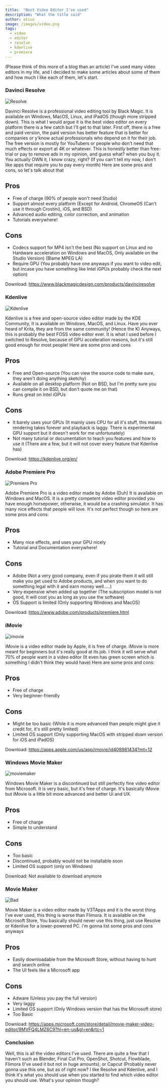 ```yaml
---
title:  "Best Video Editor I've used"
description: "What the title said"
author: atius
image: /images/video.png
tags:
  - video
  - editor
  - resolve
  - kdenlive
  - premiere
---
```


(Please think of this more of a blog than an article) I've used many video editors in my life, and I decided to make some articles about some of them and how much I like each of them, let's start. 

### Davinci Resolve

![Resolve](/images/Resolve.png)

Davinci Resolve is a professional video editing tool by Black Magic. It is available on Windows, MacOS, Linux, and iPadOS (though more stripped down). This is what I would argue it is the best video editor on every platform there is a few catch but I'll get to that later. First off, there is a free and paid version, the paid version has better feature that is better for companies or y'know actual professionals who depend on it for their job. The free version is mostly for YouTubers or people who don't need that much effects or export at 4K or whatever. This is honestly better than free-trial or pay to remove ads in my opinion, and guess what? when you buy it. You actually OWN it, I know crazy, right? (If you can't tell my now, I don't like apps that require you to pay every month) Here are some pros and cons, so let's talk about that

## Pros
- Free of charge (90% of people won't need Studio)
- Support almost every platform (Except for Android, ChromeOS (Can't use it through Crostini), iOS, and BSD)
- Advanced audio editing, color correction, and animation
- Tutorials everywhere!

## Cons
- Codecs support for MP4 isn't the best (No support on Linux and no Hardware acceleration on Windows and MacOS, Only available on the Studio Version) (Blame MPEG LA)
- Require GPU (You probably have one anyways if you want to video edit, but incase you have something like Intel iGPUs probably check the next option)

Download: https://www.blackmagicdesign.com/products/davinciresolve

### Kdenlive

![Kdenlive](/images/Kdenlive.png)

Kdenlive is a free and open-source video editor made by the KDE Community, It is available on Windows, MacOS, and Linux. Have you ever heard of Krita, they are from the same community! (Hence the K) Anyways, this is probably the best FOSS video editor ever. It is what I used before I switched to Resolve, because of GPU acceleration reasons, but it's still good enough for most people! Here are some pros and cons

## Pros
- Free and Open-source (You can view the source code to make sure, they aren't doing anything sketchy)
- Available on all desktop platform (Not on BSD, but I'm pretty sure you can compile it on BSD, but don't quote me on that)
- Runs great on Intel iGPUs

## Cons
- It barely uses your GPUs (It mainly uses CPU for all it's stuff, this means rendering takes forever and playback is laggy. There is experimental GPU support but it doesn't work for me unfortunately)
- Not many tutorial or documentation to teach you features and how to use it (There are a few, but it will not cover every feature that Kdenlive has)

Download: https://kdenlive.org/en/

### Adobe Premiere Pro 

![Premiere Pro](/images/premiere.png)

Adobe Premiere Pro is a video editor made by Adobe (Duh) It is available on Windows and MacOS. It is a pretty competent video editor provided you have enough horsepower, otherwise, it would be a crashing simulator. It has many nice effects that people will love. It's not perfect though so here are some pros and cons:

## Pros
- Many nice effects, and uses your GPU nicely
- Tutorial and Documentation everywhere!
## Cons
- Adobe (Not a very good company, even if you pirate them it will still make you get used to Adobe products, and when you want to do something legal with it and earn money well.....) 
- Very expensive when added up together (The subscription model is not good, It will cost you as long as you use the software)
- OS Support is limited (Only supporting Windows and MacOS)

Download: https://www.adobe.com/products/premiere.html

### iMovie

![imovie](/images/imovie.png)

iMovie is a video editor made by Apple, it is free of charge. iMovie is more meant for beginners but it's really good at its job. I think it will serve what 70% of people want in a video editor (It even has green screen which is something I didn't think they would have) Here are some pros and cons:

## Pros
- Free of charge
- Very beginner-friendly
## Cons
- Might be too basic (While it is more advanced than people might give it credit for, it's still pretty limited)
- Limited OS support (Only supporting MacOS with stripped down version for iOS and iPadOS)

Download: https://apps.apple.com/us/app/imovie/id408981434?mt=12

### Windows Movie Maker

![moviemaker](/images/moviemake.png)

Windows Movie Maker is a discontinued but still perfectly fine video editor from Microsoft. It is very basic, but it's free of charge. It's basically iMovie but iMovie is a little bit more advanced and better Ui and UX. 

## Pros
- Free of charge
- Simple to understand
## Cons
- Too basic
- Discontinued, probably would not be installable soon
- Limited OS support (only on Windows)

Download: Not available to download anymore

### Movie Maker

![Bad](/images/worst.jpg)

Movie Maker is a video editor made by V3TApps and it is the worst thing I've ever used, this thing is worse than Flimora. It is available on the Microsoft Store, You basically should never use this thing, just use Resolve or Kdenlive for a lower-powered PC. i'm gonna list some pros and cons anyways

## Pros
- Easily downloadable from the Microsoft Store, without having to hunt and search online
- The UI feels like a Microsoft app
## Cons
- Adware (Unless you pay the full version)
- Very laggy
- Limited OS support (Only Windows version that has the Microsoft store)
- Too Basic

Download: https://apps.microsoft.com/store/detail/movie-maker-video-editor/9MVFQ4LMZ6C9?hl=en-us&gl=en&rtc=1

### Conclusion

Well, this is all the video editors I've used. There are quite a few that I haven't such as Blender, Final Cut Pro, OpenShot, Shotcut, Flowblade, Flimora (I've used it but not in huge amounts), or Capcut (Probably never gonna use this one, but as of right now? I like Resolve and Kdenlive, and I think it's what you should use when you started to find which video editor you should use. What's your opinion though?
